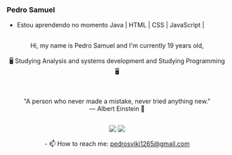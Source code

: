 ### Pedro Samuel

- Estou aprendendo no momento Java | HTML | CSS | JavaScript |
##

<!-- ABOUT OF ME -->
<p align="center" style="text-align: center;">
Hi, my name is Pedro Samuel and I'm currently 19 years old,<br><br> 🖥 Studying Analysis and systems development and Studying Programming 🖥
</p>
<!-- QUOTE -->
<br>
<p align="center">
"A person who never made a mistake, never tried anything new."
<br>
― Albert Einstein 🧠
</p>

##

<div align="center">
  <a href="https://github.com/PsSave%22%3E
  <img height="150em" src="https://github-readme-stats.vercel.app/api?username=pssave&show_icons=true&theme=dark&include_all_commits=true&count_private=true%22/%3E
  <img height="150em" src="https://github-readme-stats.vercel.app/api/top-langs/?username=pssave&layout=compact&langs_count=7&theme=dark%22/%3E
</div>

##
<div align="center">
  <a href="https://www.instagram.com/0000001save/" target="_blank"><img src="https://img.shields.io/badge/-Instagram-%23E4405F?style=for-the-badge&logo=instagram&logoColor=white" target="_blank"></a>
  <a href="https://www.linkedin.com/in/pedro-samuel-soares-sim%C3%A3o-b3a76a223/" target="_blank"><img src="https://img.shields.io/badge/-LinkedIn-%230077B5?style=for-the-badge&logo=linkedin&logoColor=white" target="_blank"></a>
</div>


<p align="center">
- 📫 How to reach me: <a href="mailto:pedrosviki1265@gmail.com">pedrosviki1265@gmail.com</a>
</p>
